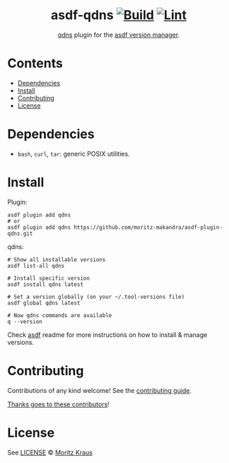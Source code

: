 <div align="center">

# asdf-qdns [![Build](https://github.com/moritz-makandra/asdf-qdns/actions/workflows/build.yml/badge.svg)](https://github.com/moritz-makandra/asdf-qdns/actions/workflows/build.yml) [![Lint](https://github.com/moritz-makandra/asdf-qdns/actions/workflows/lint.yml/badge.svg)](https://github.com/moritz-makandra/asdf-qdns/actions/workflows/lint.yml)


[qdns](https://github.com/natesales/q) plugin for the [asdf version manager](https://asdf-vm.com).

</div>

# Contents

- [Dependencies](#dependencies)
- [Install](#install)
- [Contributing](#contributing)
- [License](#license)

# Dependencies

- `bash`, `curl`, `tar`: generic POSIX utilities.

# Install

Plugin:

```shell
asdf plugin add qdns
# or
asdf plugin add qdns https://github.com/moritz-makandra/asdf-plugin-qdns.git
```

qdns:

```shell
# Show all installable versions
asdf list-all qdns

# Install specific version
asdf install qdns latest

# Set a version globally (on your ~/.tool-versions file)
asdf global qdns latest

# Now qdns commands are available
q --version
```

Check [asdf](https://github.com/asdf-vm/asdf) readme for more instructions on how to
install & manage versions.

# Contributing

Contributions of any kind welcome! See the [contributing guide](contributing.md).

[Thanks goes to these contributors](https://github.com/moritz-makandra/asdf-qdns/graphs/contributors)!

# License

See [LICENSE](LICENSE) © [Moritz Kraus](https://github.com/moritz-makandra/)
